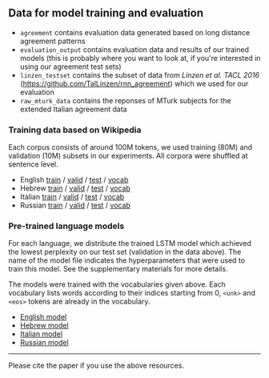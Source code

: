 ## Data for model training and evaluation

- `agreement` contains evaluation data generated based on long distance agreement patterns
- `evaluation_output` contains evaluation data and results of our trained models (this is probably where you want to look at, if you're interested in using our agreement test sets)
- `linzen_testset` contains the subset of data from *Linzen et al. TACL 2016* (https://github.com/TalLinzen/rnn_agreement) which we used for our evaluation
- `raw_mturk_data` contains the reponses of MTurk subjects for the extended Italian agreement data 

### Training data based on Wikipedia

Each corpus consists of around 100M tokens, we used training (80M) and validation (10M) subsets in our experiments. All corpora were shuffled at sentence level.

- English [train](https://s3.amazonaws.com/colorless-green-rnns/training-data/English/train.txt) / [valid](https://s3.amazonaws.com/colorless-green-rnns/training-data/English/valid.txt) / [test](https://s3.amazonaws.com/colorless-green-rnns/training-data/English/test.txt) / [vocab](https://s3.amazonaws.com/colorless-green-rnns/training-data/English/vocab.txt)
- Hebrew [train](https://s3.amazonaws.com/colorless-green-rnns/training-data/Hebrew/train.txt) / [valid](https://s3.amazonaws.com/colorless-green-rnns/training-data/Hebrew/valid.txt) / [test](https://s3.amazonaws.com/colorless-green-rnns/training-data/Hebrew/test.txt) / [vocab](https://s3.amazonaws.com/colorless-green-rnns/training-data/Hebrew/vocab.txt)
- Italian [train](https://s3.amazonaws.com/colorless-green-rnns/training-data/Italian/train.txt) / [valid](https://s3.amazonaws.com/colorless-green-rnns/training-data/Italian/valid.txt) / [test](https://s3.amazonaws.com/colorless-green-rnns/training-data/Italian/test.txt) / [vocab](https://s3.amazonaws.com/colorless-green-rnns/training-data/Italian/vocab.txt)
- Russian [train](https://s3.amazonaws.com/colorless-green-rnns/training-data/Russian/train.txt) / [valid](https://s3.amazonaws.com/colorless-green-rnns/training-data/Russian/valid.txt) / [test](https://s3.amazonaws.com/colorless-green-rnns/training-data/Russian/test.txt) / [vocab](https://s3.amazonaws.com/colorless-green-rnns/training-data/Russian/vocab.txt)

### Pre-trained language models

For each language, we distribute the trained LSTM model which achieved the lowest perplexity on our test set (validation in the data above). The name of the model file indicates the hyperparameters that were used to train this model. See the supplementary materials for more details.

The models were trained with the vocabularies given above. Each vocabulary lists words according to their indices starting from 0, `<unk>` and `<eos>` tokens are already in the vocabulary.

* [English model](https://s3.amazonaws.com/colorless-green-rnns/best-models/English/hidden650_batch128_dropout0.2_lr20.0.pt)
* [Hebrew model](https://s3.amazonaws.com/colorless-green-rnns/best-models/Hebrew/hidden650_batch64_dropout0.1_lr20.0.pt)
* [Italian model](https://s3.amazonaws.com/colorless-green-rnns/best-models/Italian/hidden650_batch64_dropout0.2_lr20.0.pt)
* [Russian model](https://s3.amazonaws.com/colorless-green-rnns/best-models/Russian/hidden650_batch64_dropout0.2_lr20.0.pt)

-------

Please cite the paper if you use the above resources.
